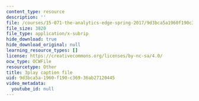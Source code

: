 ```yaml
---
content_type: resource
description: ''
file: /courses/15-071-the-analytics-edge-spring-2017/9d3bca5a1960f190c36936ab27120445_98cyATFdwIk.srt
file_size: 3820
file_type: application/x-subrip
hide_download: true
hide_download_original: null
learning_resource_types: []
license: https://creativecommons.org/licenses/by-nc-sa/4.0/
ocw_type: OCWFile
resourcetype: Other
title: 3play caption file
uid: 9d3bca5a-1960-f190-c369-36ab27120445
video_metadata:
  youtube_id: null
---
```

